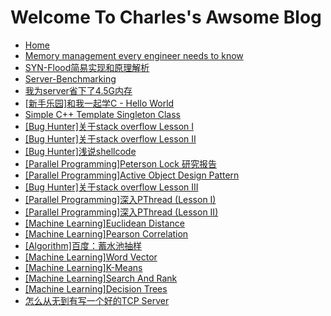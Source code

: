 Welcome To Charles's Awsome Blog
================================

 - [Home](https://github.com/linghuazaii/blog/wiki)
 - [Memory management every engineer needs to know](https://github.com/linghuazaii/blog/wiki/Memory-management-every-engineer-needs-to-know)
 - [SYN-Flood简易实现和原理解析](https://github.com/linghuazaii/blog/wiki/SYN-Flood%E7%AE%80%E6%98%93%E5%AE%9E%E7%8E%B0%E5%92%8C%E5%8E%9F%E7%90%86%E8%A7%A3%E6%9E%90)
 - [Server-Benchmarking](https://github.com/linghuazaii/blog/wiki/Server-Benchmarking)
 - [我为server省下了4.5G内存](https://github.com/linghuazaii/blog/wiki/%E6%88%91%E4%B8%BAserver%E7%9C%81%E4%B8%8B%E4%BA%864.5G%E5%86%85%E5%AD%98)
 - [[新手乐园]和我一起学C - Hello World](https://github.com/linghuazaii/blog/wiki/%5B新手乐园%5D和我一起学C---Hello-World)
 - [Simple C++ Template Singleton Class](https://github.com/linghuazaii/blog/wiki/Simple-C---Template-Singleton-Class)
 - [[Bug Hunter]关于stack overflow Lesson I](https://github.com/linghuazaii/blog/wiki/%5BBug-Hunter%5D关于stack-overflow-Lesson-I)
 - [[Bug Hunter]关于stack overflow Lesson II](https://github.com/linghuazaii/blog/wiki/%5BBug-Hunter%5D%E5%85%B3%E4%BA%8Estack-overflow-Lesson-II)
 - [[Bug Hunter]浅说shellcode](https://github.com/linghuazaii/blog/wiki/%5BBug-Hunter%5D%E6%B5%85%E8%AF%B4shellcode)
 - [[Parallel Programming]Peterson Lock 研究报告](https://github.com/linghuazaii/blog/wiki/%5BParallel-Programming%5DPeterson-Lock-%E7%A0%94%E7%A9%B6%E6%8A%A5%E5%91%8A)
 - [[Parallel Programming]Active Object Design Pattern](https://github.com/linghuazaii/blog/wiki/%5BParallel-Programming%5DActive-Object-Design-Pattern)
 - [[Bug Hunter]关于stack overflow Lesson III](https://github.com/linghuazaii/blog/wiki/%5BBug-Hunter%5D%E5%85%B3%E4%BA%8Estack-overflow-Lesson-III)
 - [[Parallel Programming]深入PThread (Lesson I)](https://github.com/linghuazaii/blog/wiki/%5BParallel-Programming%5D%E6%B7%B1%E5%85%A5PThread-(Lesson-I))
 - [[Parallel Programming]深入PThread (Lesson II)](https://github.com/linghuazaii/blog/wiki/%5BParallel-Programming%5D%E6%B7%B1%E5%85%A5PThread-(Lesson-II))
 - [[Machine Learning]Euclidean Distance](https://github.com/linghuazaii/blog/wiki/%5BMachine-Learning%5DEuclidean-Distance)
 - [[Machine Learning]Pearson Correlation](https://github.com/linghuazaii/blog/wiki/%5BMachine-Learning%5DPearson-Correlation)
 - [[Algorithm]百度：蓄水池抽样](https://github.com/linghuazaii/blog/wiki/%5BAlgorithm%5D%E7%99%BE%E5%BA%A6%EF%BC%9A%E8%93%84%E6%B0%B4%E6%B1%A0%E6%8A%BD%E6%A0%B7)
 - [[Machine Learning]Word Vector](https://github.com/linghuazaii/blog/wiki/%5BMachine-Learning%5DWord-Vector)
 - [[Machine Learning]K-Means](https://github.com/linghuazaii/blog/wiki/%5BMachine-Learning%5DK-Means)
 - [[Machine Learning]Search And Rank](https://github.com/linghuazaii/blog/wiki/%5BMachine-Learning%5DSearch-And-Rank)
 - [[Machine Learning]Decision Trees](https://github.com/linghuazaii/blog/wiki/%5BMachine-Learning%5DDecision-Trees)
 - [怎么从无到有写一个好的TCP Server](https://github.com/linghuazaii/blog/wiki/%E6%80%8E%E4%B9%88%E4%BB%8E%E6%97%A0%E5%88%B0%E6%9C%89%E5%86%99%E4%B8%80%E4%B8%AA%E5%A5%BD%E7%9A%84TCP-Server)
